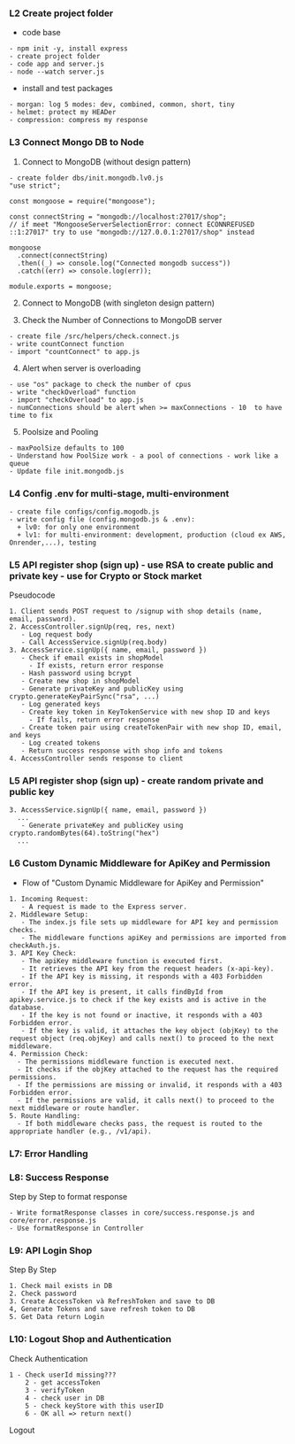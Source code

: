 ### L2 Create project folder

- code base

```
- npm init -y, install express
- create project folder
- code app and server.js
- node --watch server.js
```

- install and test packages

```
- morgan: log 5 modes: dev, combined, common, short, tiny
- helmet: protect my HEADer
- compression: compress my response
```

### L3 Connect Mongo DB to Node

1. Connect to MongoDB (without design pattern)

```
- create folder dbs/init.mongodb.lv0.js
"use strict";

const mongoose = require("mongoose");

const connectString = "mongodb://localhost:27017/shop";
// if meet "MongooseServerSelectionError: connect ECONNREFUSED ::1:27017" try to use "mongodb://127.0.0.1:27017/shop" instead

mongoose
  .connect(connectString)
  .then((_) => console.log("Connected mongodb success"))
  .catch((err) => console.log(err));

module.exports = mongoose;

```

2. Connect to MongoDB (with singleton design pattern)

3. Check the Number of Connections to MongoDB server

```
- create file /src/helpers/check.connect.js
- write countConnect function
- import "countConnect" to app.js
```

4. Alert when server is overloading

```
- use "os" package to check the number of cpus
- write "checkOverload" function
- import "checkOverload" to app.js
- numConnections should be alert when >= maxConnections - 10  to have time to fix
```

5. Poolsize and Pooling

```
- maxPoolSize defaults to 100
- Understand how PoolSize work - a pool of connections - work like a queue
- Update file init.mongodb.js

```

### L4 Config .env for multi-stage, multi-environment

```
- create file configs/config.mogodb.js
- write config file (config.mongodb.js & .env):
  + lv0: for only one environment
  + lv1: for multi-environment: development, production (cloud ex AWS, Onrender,...), testing

```

### L5 API register shop (sign up) - use RSA to create public and private key - use for Crypto or Stock market

Pseudocode

```pseudo
1. Client sends POST request to /signup with shop details (name, email, password).
2. AccessController.signUp(req, res, next)
   - Log request body
   - Call AccessService.signUp(req.body)
3. AccessService.signUp({ name, email, password })
   - Check if email exists in shopModel
     - If exists, return error response
   - Hash password using bcrypt
   - Create new shop in shopModel
   - Generate privateKey and publicKey using crypto.generateKeyPairSync("rsa", ...)
   - Log generated keys
   - Create key token in KeyTokenService with new shop ID and keys
     - If fails, return error response
   - Create token pair using createTokenPair with new shop ID, email, and keys
   - Log created tokens
   - Return success response with shop info and tokens
4. AccessController sends response to client
```

### L5 API register shop (sign up) - create random private and public key

```pseudo
3. AccessService.signUp({ name, email, password })
  ...
   - Generate privateKey and publicKey using crypto.randomBytes(64).toString("hex")
  ...
```

### L6 Custom Dynamic Middleware for ApiKey and Permission

- Flow of "Custom Dynamic Middleware for ApiKey and Permission"

```pseudo
1. Incoming Request:
   - A request is made to the Express server.
2. Middleware Setup:
   - The index.js file sets up middleware for API key and permission checks.
   - The middleware functions apiKey and permissions are imported from checkAuth.js.
3. API Key Check:
   - The apiKey middleware function is executed first.
   - It retrieves the API key from the request headers (x-api-key).
   - If the API key is missing, it responds with a 403 Forbidden error.
   - If the API key is present, it calls findById from apikey.service.js to check if the key exists and is active in the database.
   - If the key is not found or inactive, it responds with a 403 Forbidden error.
   - If the key is valid, it attaches the key object (objKey) to the request object (req.objKey) and calls next() to proceed to the next middleware.
4. Permission Check:
  - The permissions middleware function is executed next.
  - It checks if the objKey attached to the request has the required permissions.
  - If the permissions are missing or invalid, it responds with a 403 Forbidden error.
  - If the permissions are valid, it calls next() to proceed to the next middleware or route handler.
5. Route Handling:
  - If both middleware checks pass, the request is routed to the appropriate handler (e.g., /v1/api).
```

### L7: Error Handling

### L8: Success Response

Step by Step to format response

```pseudo
- Write formatResponse classes in core/success.response.js and core/error.response.js
- Use formatResponse in Controller
```

### L9: API Login Shop

Step By Step

```pseudo
1. Check mail exists in DB
2. Check password
3. Create AccessToken và RefreshToken and save to DB
4, Generate Tokens and save refresh token to DB
5. Get Data return Login
```

### L10: Logout Shop and Authentication

Check Authentication

```pseudo
1 - Check userId missing???
    2 - get accessToken
    3 - verifyToken
    4 - check user in DB
    5 - check keyStore with this userID
    6 - OK all => return next()
```

Logout

```pseudo

```

